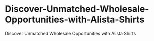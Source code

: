 # Discover-Unmatched-Wholesale-Opportunities-with-Alista-Shirts
Discover Unmatched Wholesale Opportunities with Alista Shirts

